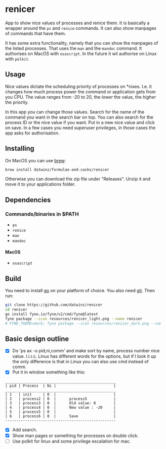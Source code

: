 # renicer

App to show nice values of processes and renice them. It is basically a wrapper around the ```ps``` and ```renice``` commands.  It can also show manpages of commands that have them.

It has some extra functionality, namely that you can show the manpages of the listed processes. That uses the ```man``` and the ```mandoc``` command. It authorises on MacOS with ```osascript```. In the future it wil authorise on Linux with ```polkit```.

## Usage

Nice values dictate the scheduling priority of processes on *nixes. I.e. it changes how much process power the command or application gets from you CPU. The value ranges from -20 to 20, the *lower* the value, the *higher* the priority.

In this app you can change those values. Search for the name of the command you want in the search bar on top. You can also search for the process ID or the nice value if you want. Put in a new nice value and click on save. In a few cases you need superuser privileges, in those cases the app asks for authorisation.

## Installing

On MacOS you can use [brew](https://brew.sh):

```bash
brew install datwinz/formulae-and-casks/renicer
```

Otherwise you can download the zip file under "Releases". Unzip it and move it to your applications folder.

## Dependencies

### Commands/binaries in $PATH

* ```ps```
* ```renice```
* ```man```
* ```mandoc```

#### MacOS

* ```osascript```

## Build

You need to install [go](https://go.dev/dl/) on your platform of choice. You also need [git](https://git-scm.com/downloads). Then run:

```bash
git clone https://github.com/datwinz/renicer
cd renicer
go install fyne.io/fyne/v2/cmd/fyne@latest
fyne package --icon resources/renicer_light.png --name renicer
# FYNE_THEME=dark; fyne package --icon resources/renicer_dark.png --name renicer
```

## Basic design outline

- [x] Do 'ps ax -o pid,ni,comm' and make sort by name, process number nice value.
I.i.r.c. Linux has different words for the options, but if I look it up the only difference
is that in Linux you can also use cmd instead of comm.
- [x] Put it in window something like this:

```
__________________________________________________
| pid | Process  | Ni |                          |
__________________________________________________
| 1   | init     | 0  |                          |
| 2   | process2 | 0  |      process5            |
| 3   | process3 | 0  |      Old value: 0        |
| 4   | process4 | 0  |      New value : -20     |
| 5   | process5 | 0  |                          |
| 6   | process6 | 0  |      Save                |
--------------------------------------------------
```

- [x] Add search.
- [x] Show man pages or something for processes on double click.
- [ ] Use polkit for linux and some privilege escalation for mac.

